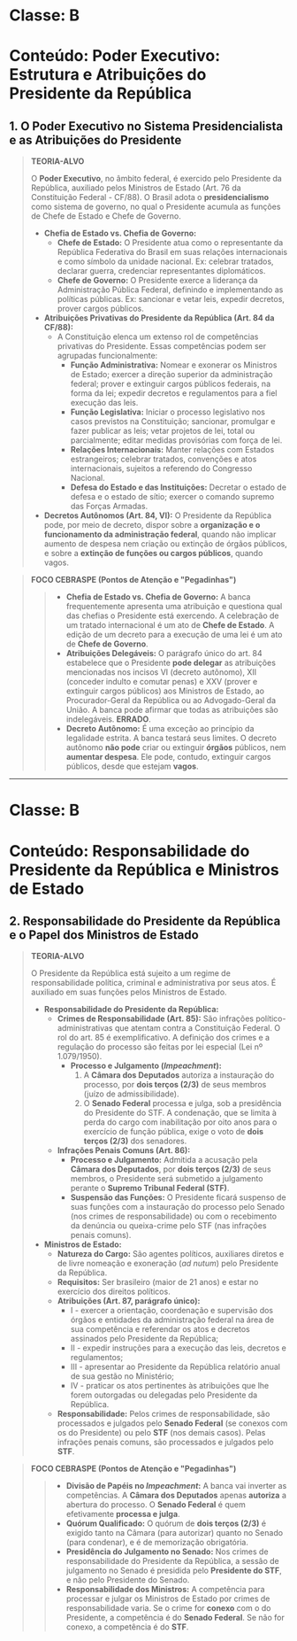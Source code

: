 # Classe: B
# Conteúdo: Poder Executivo: Estrutura e Atribuições do Presidente da República

## 1. O Poder Executivo no Sistema Presidencialista e as Atribuições do Presidente

> **TEORIA-ALVO**
>
> O **Poder Executivo**, no âmbito federal, é exercido pelo Presidente da República, auxiliado pelos Ministros de Estado (Art. 76 da Constituição Federal - CF/88). O Brasil adota o **presidencialismo** como sistema de governo, no qual o Presidente acumula as funções de Chefe de Estado e Chefe de Governo.
>
> * **Chefia de Estado vs. Chefia de Governo:**
>     * **Chefe de Estado:** O Presidente atua como o representante da República Federativa do Brasil em suas relações internacionais e como símbolo da unidade nacional. Ex: celebrar tratados, declarar guerra, credenciar representantes diplomáticos.
>     * **Chefe de Governo:** O Presidente exerce a liderança da Administração Pública Federal, definindo e implementando as políticas públicas. Ex: sancionar e vetar leis, expedir decretos, prover cargos públicos.
> * **Atribuições Privativas do Presidente da República (Art. 84 da CF/88):**
>     * A Constituição elenca um extenso rol de competências privativas do Presidente. Essas competências podem ser agrupadas funcionalmente:
>         * **Função Administrativa:** Nomear e exonerar os Ministros de Estado; exercer a direção superior da administração federal; prover e extinguir cargos públicos federais, na forma da lei; expedir decretos e regulamentos para a fiel execução das leis.
>         * **Função Legislativa:** Iniciar o processo legislativo nos casos previstos na Constituição; sancionar, promulgar e fazer publicar as leis; vetar projetos de lei, total ou parcialmente; editar medidas provisórias com força de lei.
>         * **Relações Internacionais:** Manter relações com Estados estrangeiros; celebrar tratados, convenções e atos internacionais, sujeitos a referendo do Congresso Nacional.
>         * **Defesa do Estado e das Instituições:** Decretar o estado de defesa e o estado de sítio; exercer o comando supremo das Forças Armadas.
> * **Decretos Autônomos (Art. 84, VI):** O Presidente da República pode, por meio de decreto, dispor sobre a **organização e o funcionamento da administração federal**, quando não implicar aumento de despesa nem criação ou extinção de órgãos públicos, e sobre a **extinção de funções ou cargos públicos**, quando vagos.

> **FOCO CEBRASPE (Pontos de Atenção e "Pegadinhas")**
>
> > * **Chefia de Estado vs. Chefia de Governo:** A banca frequentemente apresenta uma atribuição e questiona qual das chefias o Presidente está exercendo. A celebração de um tratado internacional é um ato de **Chefe de Estado**. A edição de um decreto para a execução de uma lei é um ato de **Chefe de Governo**.
> > * **Atribuições Delegáveis:** O parágrafo único do art. 84 estabelece que o Presidente **pode delegar** as atribuições mencionadas nos incisos VI (decreto autônomo), XII (conceder indulto e comutar penas) e XXV (prover e extinguir cargos públicos) aos Ministros de Estado, ao Procurador-Geral da República ou ao Advogado-Geral da União. A banca pode afirmar que todas as atribuições são indelegáveis. **ERRADO**.
> > * **Decreto Autônomo:** É uma exceção ao princípio da legalidade estrita. A banca testará seus limites. O decreto autônomo **não pode** criar ou extinguir **órgãos** públicos, nem **aumentar despesa**. Ele pode, contudo, extinguir cargos públicos, desde que estejam **vagos**.

---
# Classe: B
# Conteúdo: Responsabilidade do Presidente da República e Ministros de Estado

## 2. Responsabilidade do Presidente da República e o Papel dos Ministros de Estado

> **TEORIA-ALVO**
>
> O Presidente da República está sujeito a um regime de responsabilidade política, criminal e administrativa por seus atos. É auxiliado em suas funções pelos Ministros de Estado.
>
> * **Responsabilidade do Presidente da República:**
>     * **Crimes de Responsabilidade (Art. 85):** São infrações político-administrativas que atentam contra a Constituição Federal. O rol do art. 85 é exemplificativo. A definição dos crimes e a regulação do processo são feitas por lei especial (Lei nº 1.079/1950).
>         * **Processo e Julgamento (*Impeachment*):**
>             1.  A **Câmara dos Deputados** autoriza a instauração do processo, por **dois terços (2/3)** de seus membros (juízo de admissibilidade).
>             2.  O **Senado Federal** processa e julga, sob a presidência do Presidente do STF. A condenação, que se limita à perda do cargo com inabilitação por oito anos para o exercício de função pública, exige o voto de **dois terços (2/3)** dos senadores.
>     * **Infrações Penais Comuns (Art. 86):**
>         * **Processo e Julgamento:** Admitida a acusação pela **Câmara dos Deputados**, por **dois terços (2/3)** de seus membros, o Presidente será submetido a julgamento perante o **Supremo Tribunal Federal (STF)**.
>         * **Suspensão das Funções:** O Presidente ficará suspenso de suas funções com a instauração do processo pelo Senado (nos crimes de responsabilidade) ou com o recebimento da denúncia ou queixa-crime pelo STF (nas infrações penais comuns).
> * **Ministros de Estado:**
>     * **Natureza do Cargo:** São agentes políticos, auxiliares diretos e de livre nomeação e exoneração (*ad nutum*) pelo Presidente da República.
>     * **Requisitos:** Ser brasileiro (maior de 21 anos) e estar no exercício dos direitos políticos.
>     * **Atribuições (Art. 87, parágrafo único):**
>         * I - exercer a orientação, coordenação e supervisão dos órgãos e entidades da administração federal na área de sua competência e referendar os atos e decretos assinados pelo Presidente da República;
>         * II - expedir instruções para a execução das leis, decretos e regulamentos;
>         * III - apresentar ao Presidente da República relatório anual de sua gestão no Ministério;
>         * IV - praticar os atos pertinentes às atribuições que lhe forem outorgadas ou delegadas pelo Presidente da República.
>     * **Responsabilidade:** Pelos crimes de responsabilidade, são processados e julgados pelo **Senado Federal** (se conexos com os do Presidente) ou pelo **STF** (nos demais casos). Pelas infrações penais comuns, são processados e julgados pelo **STF**.

> **FOCO CEBRASPE (Pontos de Atenção e "Pegadinhas")**
>
> > * **Divisão de Papéis no *Impeachment*:** A banca vai inverter as competências. A **Câmara dos Deputados** apenas **autoriza** a abertura do processo. O **Senado Federal** é quem efetivamente **processa e julga**.
> > * **Quórum Qualificado:** O quórum de **dois terços (2/3)** é exigido tanto na Câmara (para autorizar) quanto no Senado (para condenar), e é de memorização obrigatória.
> > * **Presidência do Julgamento no Senado:** Nos crimes de responsabilidade do Presidente da República, a sessão de julgamento no Senado é presidida pelo **Presidente do STF**, e não pelo Presidente do Senado.
> > * **Responsabilidade dos Ministros:** A competência para processar e julgar os Ministros de Estado por crimes de responsabilidade varia. Se o crime for **conexo** com o do Presidente, a competência é do **Senado Federal**. Se não for conexo, a competência é do **STF**.